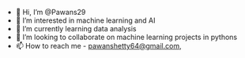 - 👋 Hi, I’m @Pawans29
- 👀 I’m interested in machine learning and AI
- 🌱 I’m currently learning data analysis
- 💞️ I’m looking to collaborate on machine learning projects in pythons
- 📫 How to reach me - pawanshetty64@gmail.com, 

<!---
Pawans29/Pawans29 is a ✨ special ✨ repository because its `README.md` (this file) appears on your GitHub profile.
You can click the Preview link to take a look at your changes.
--->
